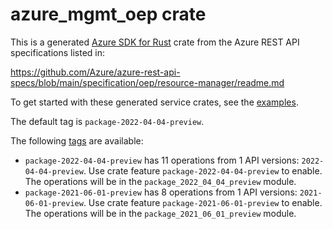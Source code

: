 # azure_mgmt_oep crate

This is a generated [Azure SDK for Rust](https://github.com/Azure/azure-sdk-for-rust) crate from the Azure REST API specifications listed in:

https://github.com/Azure/azure-rest-api-specs/blob/main/specification/oep/resource-manager/readme.md

To get started with these generated service crates, see the [examples](https://github.com/Azure/azure-sdk-for-rust/blob/main/services/README.md#examples).

The default tag is `package-2022-04-04-preview`.

The following [tags](https://github.com/Azure/azure-sdk-for-rust/blob/main/services/tags.md) are available:

- `package-2022-04-04-preview` has 11 operations from 1 API versions: `2022-04-04-preview`. Use crate feature `package-2022-04-04-preview` to enable. The operations will be in the `package_2022_04_04_preview` module.
- `package-2021-06-01-preview` has 8 operations from 1 API versions: `2021-06-01-preview`. Use crate feature `package-2021-06-01-preview` to enable. The operations will be in the `package_2021_06_01_preview` module.